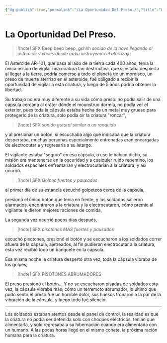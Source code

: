 ```yaml
---
{"dg-publish":true,"permalink":"/La Oportunidad Del Preso./","title":"La Oportunidad Del Preso.","tags":["ZeType/Ensayo"],"updated":"2023-09-27T11:13:32.843-05:00"}
---
```



# La Oportunidad Del Preso.

> [!note] SFX
> Beep beep beep, gshhh *sonido de la nave llegando al asteroide y voces desde radio instruyendo el aterrizaje*

El Asteroide AR-101, que pasa al lado de la tierra cada 400 años, tenía la única misión de vigilar una criatura tan destructiva, que si estaba despierta al llegar a la tierra, podría comerse a todo el planeta de un mordisco, un preso de muerte aterrizó en el asteroide, fué obligado a recibir la oportunidad de vigilar a esta criatura, y luego de 5 años podría obtener la libertad. 

Su trabajo no era muy diferente a su vida cómo preso: no podía salir de una cápsula cercana al cráter dónde el mounstruo dormía, no podía ver el exterior, pues toda la cápsula estaba hecha de un metal muy grueso para protegerlo de la criatura, solo podía oir la criatura "roncar",

> [!note] SFX
> *sonido gutural similar a un ronquido*

y al presionar un botón, si escuchaba algo que indicaba que la criatura despertaba, muchas personas especialmente entrenadas eran encargadas de electrocutarla y regresarla a su letargo.

El vigilante estaba "seguro" en esa cápsula, o eso le habían dicho, su misión era mantenerse en la oscuridad y a cualquier ruido repentino, los soldados espaciales enfrentarían y electrocutarían a la criatura, y así ocurrió.

> [!note] SFX
> *Golpes fuertes y pausados*

al primer día de su estancia escuchó golpeteos cerca de la cápsula, 

presionó el único botón que tenía en frente, y los soldados salieron alarmados, encontraron a la criatura y la electrocutaron, cómo premio al vigilante le dieron mejores raciones de comida, 

La segunda vez ocurrió pocos días después, 

> [!note] SFX
> *pisotones MÁS fuertes y pausados*

escuchó pisotones, presionó el botón y se escucharon a los soldados correr afuera de la cápsula, ajetreados, al fin pudieron electrocutar a la criatura, esta vez recibió todo un banquete en la cápsula.

Esa misma noche la criatura despertó otra vez, toda la cápsula vibraba de los golpes,

> [!note] SFX
> PISOTONES ABRUMADORES

El preso presionó el botón... Y no se escucharon pisadas de soldados esta vez, la cápsula vibraba más, cómo un terremoto abrumador, lo último que pudo sentir el preso fué un horrible dolor, sus huesos tronaron a la par de la vibración de la cápsula, y luego todo fué silencio. 

---

Los soldados estaban atentos desde el panel de control, la realidad es que la criatura no podía ser detenida solo con choques eléctricos, tenían que alimentarla, y solo regresaba a su hibernación cuando era alimentada con un humano. A las pocas horas llegó en el mismo cohete, la próxima ración humana para la criatura.

